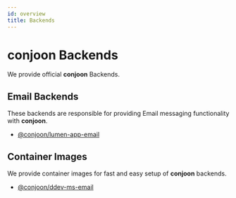 ```yaml
---
id: overview
title: Backends
---
```


# conjoon Backends

We provide official **conjoon** Backends.

## Email Backends

These backends are responsible for providing Email messaging functionality with **conjoon**.

- [@conjoon/lumen-app-email](./lumen-app-email)

## Container Images

We provide container images for fast and easy setup of **conjoon** backends.

- [@conjoon/ddev-ms-email](./ddev-ms-email)
